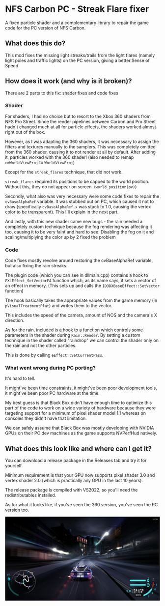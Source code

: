 # NFS Carbon PC - Streak Flare fixer

A fixed particle shader and a complementary library to repair the game code for the PC version of NFS Carbon.

## What does this do?

This mod fixes the missing light streaks/trails from the light flares (namely light poles and traffic lights) on the PC version, giving a better Sense of Speed.

## How does it work (and why is it broken)?

There are 2 parts to this fix: shader fixes and code fixes

### Shader

For shaders, I had no choice but to resort to the Xbox 360 shaders from NFS Pro Street. Since the render pipelines between Carbon and Pro Street hadn't changed much at all for particle effects, the shaders worked almost right out of the box.

However, as I was adapting the 360 shaders, it was necessary to assign the filters and textures manually to the samplers. This was completely omitted from the 360 shader, causing it to not render at all by default. After adding it, particles worked with the 360 shader! (also needed to remap `cmWorldViewProj` to `WorldViewProj`)

Except for the `streak_flares` technique, that did not work.

`streak_flares` required its positions to be capped to the world position. Without this, they do not appear on screen. (`world_position(pv)`)

Secondly, what also was very necessary were some code fixes to repair the `cvBaseAlphaRef` variable. It was stubbed out on PC, which caused it not to draw (specifically `cvBaseAlphaRef.x` was stuck to 1.0, causing the vertex color to be transparent). This I'll explain in the next part.

And lastly, with this new shader came new bugs - the rain needed a completely custom technique because the fog rendering was affecting it too, causing it to be very faint and hard to see. Disabling the fog on it and scaling/multiplying the color up by 2 fixed the problem

### Code

Code fixes mostly revolve around restoring the cvBaseAlphaRef variable, but also fixing the rain streaks.

The plugin code (which you can see in dllmain.cpp) contains a hook to `FXLEffect_SetVectorFA` function which, as its name says, it sets a vector of an effect in memory. (This sets up and calls the `ID3DXBaseEffect::SetVector` function)

The hook basically takes the appropriate values from the game memory (in `pVisualTreatmentPlat`) and writes them to the vector.

This includes the speed of the camera, amount of NOS and the camera's X direction.



As for the rain, included is a hook to a function which controls some parameters in the shader during `Rain::Render`. By setting a custom technique in the shader called "raindrop" we can control the shader only on the rain and not the other particles.

This is done by calling `eEffect::SetCurrentPass`.

### What went wrong during PC porting?

It's hard to tell.

It might've been time constraints, it might've been poor development tools, it might've been poor PC hardware at the time.

My best guess is that Black Box didn't have enough time to optimize this part of the code to work on a wide variety of hardware because they were targeting support for a minimum of pixel shader model 1.1 whereas on consoles they didn't have that limitation.

We can safely assume that Black Box was mostly developing with NVIDIA GPUs on their PC dev machines as the game supports NVPerfHud natively.

## What does this look like and where can I get it?

You can download a release package in the Releases tab and try it for yourself.

Minimum requirement is that your GPU now supports pixel shader 3.0 and vertex shader 2.0 (which is practically any GPU in the last 10 years).

The release package is compiled with VS2022, so you'll need the redistributables installed.



As for what it looks like, if you've seen the 360 version, you've seen the PC version too.


![Streakflares](Screenshots/ss1.png)


